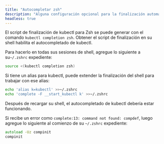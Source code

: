 ```yaml
---
title: "Autocompletar zsh"
description: "Alguna configuración opcional para la finalización automática de zsh."
headless: true
---
```


El script de finalización de kubectl para Zsh se puede generar con el comando `kubectl completion zsh`. Obtener el script de finalización en su shell habilita el autocompletado de kubectl.

Para hacerlo en todas sus sesiones de shell, agregue lo siguiente a su`~/.zshrc` expediente:

```zsh
source <(kubectl completion zsh)
```
Si tiene un alias para kubectl, puede extender la finalización del shell para trabajar con ese alias:

```zsh
echo 'alias k=kubectl' >>~/.zshrc
echo 'complete -F __start_kubectl k' >>~/.zshrc
```

Después de recargar su shell, el autocompletado de kubectl debería estar funcionando.

Si recibe un error como `complete:13: command not found: compdef`, 
luego agregue lo siguiente al comienzo de su `~/.zshrc` expediente:

```zsh
autoload -Uz compinit
compinit
```